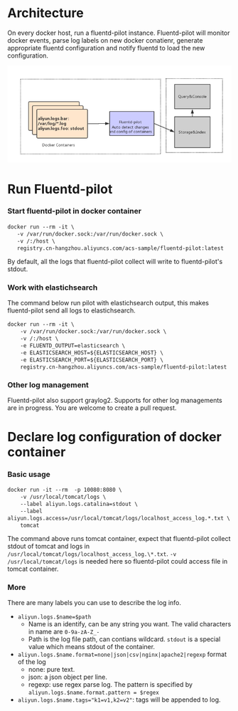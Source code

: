 Architecture
============

On every docker host, run a fluentd-pilot instance. Fluentd-pilot will monitor docker events, parse log labels on new docker conatienr, generate appropriate fluentd configuration and notify fluentd to load the new configuration.

![Architecture](architecture.png)

Run Fluentd-pilot
=================

### Start fluentd-pilot in docker container

```
docker run --rm -it \
   -v /var/run/docker.sock:/var/run/docker.sock \
   -v /:/host \
   registry.cn-hangzhou.aliyuncs.com/acs-sample/fluentd-pilot:latest
```

By default, all the logs that fluentd-pilot collect will write to fluentd-pilot's stdout. 

### Work with elastichsearch

The command below run pilot with elastichsearch output, this makes fluentd-pilot send all logs to elastichsearch.

```
docker run --rm -it \
    -v /var/run/docker.sock:/var/run/docker.sock \
    -v /:/host \
    -e FLUENTD_OUTPUT=elasticsearch \
    -e ELASTICSEARCH_HOST=${ELASTICSEARCH_HOST} \
    -e ELASTICSEARCH_PORT=${ELASTICSEARCH_PORT} \
    registry.cn-hangzhou.aliyuncs.com/acs-sample/fluentd-pilot:latest
```

### Other log management

Fluentd-pilot also support graylog2. Supports for other log managements are in progress. You are welcome to create a pull request.

Declare log configuration of docker container
=============================================

### Basic usage

```
docker run -it --rm  -p 10080:8080 \
    -v /usr/local/tomcat/logs \
    --label aliyun.logs.catalina=stdout \
    --label aliyun.logs.access=/usr/local/tomcat/logs/localhost_access_log.*.txt \
    tomcat
```

The command above runs tomcat container, expect that fluentd-pilot collect stdout of tomcat and logs in `/usr/local/tomcat/logs/localhost_access_log.\*.txt`. `-v /usr/local/tomcat/logs` is needed here so fluentd-pilot could access file in tomcat container.

### More

There are many labels you can use to describe the log info. 

- `aliyun.logs.$name=$path`
    - Name is an identify, can be any string you want. The valid characters in name are `0-9a-zA-Z_-`
    - Path is the log file path, can contians wildcard. `stdout` is a special value which means stdout of the container.
- `aliyun.logs.$name.format=none|json|csv|nginx|apache2|regexp` format of the log
    - none: pure text.
    - json: a json object per line.
    - regexp: use regex parse log. The pattern is specified by `aliyun.logs.$name.format.pattern = $regex`
- `aliyun.logs.$name.tags="k1=v1,k2=v2"`: tags will be appended to log. 

